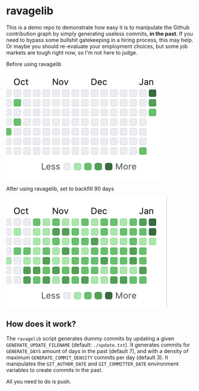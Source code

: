 # ravagelib

This is a demo repo to demonstrate how easy it is to manipulate the Github contribution graph by simply generating useless commits, **in the past**. If you need to bypass some bullshit gatekeeping in a hiring process, this may help. Or maybe you should re-evaluate your employment choices, but some job markets are tough right now, so I'm not here to judge.

Before using ravagelib

![before](./before.png)

After using ravagelib, set to backfill 90 days

![after](./after.png)

## How does it work?
The `ravagelib` script generates dummy commits by updating a given `GENERATE_UPDATE_FILENAME` (default: `./update.txt`). It generates commits for `GENERATE_DAYS` amount of days in the past (default 7), and with a density of maximum `GENERATE_COMMIT_DENSITY` commits per day (default 3). It manipulates the `GIT_AUTHOR_DATE` and `GIT_COMMITTER_DATE` environment variables to create commits in the past.

All you need to do is push.
